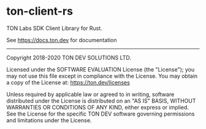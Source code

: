 # ton-client-rs

TON Labs SDK Client Library for Rust.

See https://docs.ton.dev for documentation

---
Copyright 2018-2020 TON DEV SOLUTIONS LTD.

Licensed under the SOFTWARE EVALUATION License (the "License"); you may not use
this file except in compliance with the License. You may obtain a copy of the
License at: https://ton.dev/licenses

Unless required by applicable law or agreed to in writing, software
distributed under the License is distributed on an "AS IS" BASIS,
WITHOUT WARRANTIES OR CONDITIONS OF ANY KIND, either express or implied.
See the License for the specific TON DEV software governing permissions and
limitations under the License.
